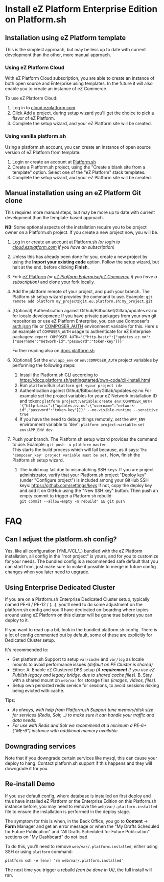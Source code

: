# Install eZ Platform Enterprise Edition on Platform.sh

## Installation using eZ Platform template
This is the simplest approach, but may be less up to date with current development than the other, more manual approach.

### Using eZ Platform Cloud
With eZ Platform Cloud subscription, you are able to create an instance of both open source and Enterprise using templates. In the future it will also enable you to create an instance of eZ Commerce.

To use eZ Platform Cloud:
1. Log in to [cloud.ezplatform.com](https://cloud.ezplatform.com/)
2. Click Add a project, during setup wizard you'll get the choice to pick a flavor of eZ Platform.
3. Complete the setup wizard, and your eZ Platform site will be created.

### Using vanilla platform.sh
Using a platform.sh account, you can create an instance of open source version of eZ Platform from template:
1. Login or create an account at [Platform.sh](https://platform.sh)
2. Create a Platform.sh project, using the "Create a blank site from a template" option. Select one of the "eZ Platform" stack templates.
3. Complete the setup wizard, and your eZ Platform site will be created.

## Manual installation using an eZ Platform Git clone
This requires more manual steps, but may be more up to date with current development than the template-based approach.

**NB:** Some optional aspects of the installation require you to be project owner on a Platform.sh project. If you create a new project now, you will be.

1. Log in or create an account at [Platform.sh](https://platform.sh) _(or login to [cloud.ezplatform.com](https://cloud.ezplatform.com/) if you have an subscription)_
2. Unless this has already been done for you, create a new project by using the **Import your existing code** option. Follow the setup wizard, but halt at the end, before clicking **Finish**.
3. Fork [eZ Platform](https://github.com/ezsystems/ezplatform/) _(or [eZ Platform Enterprise](https://github.com/ezsystems/ezplatform-ee/)/[eZ Commerce](https://github.com/ezsystems/ezcommerce/) if you have a subscription)_ and clone your fork locally.
4. Add the platform remote of your project, and push your branch. The Platform.sh setup wizard provides the command to use. Example:
   `git remote add platform my_project@git.eu.platform.sh:my_project.git`
5. [Optional] Authentication against Github/Bitbucket/Gitlab/updates.ez.no for locale development:
   If you have private packages from your own git repositories or use eZ Platform Enterprise, you can use Composer's
   [auth.json](https://getcomposer.org/doc/articles/http-basic-authentication.md) file or [COMPOSER_AUTH](https://getcomposer.org/doc/03-cli.md#composer-auth) environment variable for this.
   Here's an example of `COMPOSER_AUTH` usage to authenticate for eZ Enterprise packages:
   `export COMPOSER_AUTH='{"http-basic":{"updates.ez.no":{"username":"network-id","password":"token-key"}}}'`

   Further reading also on [docs.platform.sh](https://docs.platform.sh/tutorials/composer-auth.html#set-the-envcomposerauth-project-variable)
6. [Optional] Set the `env:app_env` or `env:COMPOSER_AUTH` project variables by performing the following steps:
   1. Install the Platform.sh CLI according to https://docs.platform.sh/gettingstarted/own-code/cli-install.html
   2. Run `platform`
      Run `platform get <your project id>`
   3. Authentication against Github/Bitbucket/Gitlab/updates.ez.no
       For example set the project variables for your eZ Network installation ID and token:
      `platform project:variable:create env:COMPOSER_AUTH '{"http-basic":{"updates.ez.no":{"username":"network-id","password":"token-key"}}}' --no-visible-runtime --sensitive true`
   4. If you have the need to debug things remotely, set the `APP_ENV` environment variable to 'dev':
      `platform project:variable:set env:APP_ENV dev`.
7. Push your branch. The Platform.sh setup wizard provides the command to use. Example:
   `git push -u platform master`  
   This starts the build process which will fail because, as it says: `The 'composer_key' project variable must be set.`
   Now, finish the Platform.sh setup wizard.
   1. The build may fail due to mismatching SSH keys. If you are project administrator, verify that your Platform.sh project "Deploy key" (under "Configure project") is included among your GitHub SSH keys: https://github.com/settings/keys If not, copy the deploy key and add it on GitHub using the "New SSH key" button. Then push an empty commit to trigger a Platform.sh rebuild:  
      `git commit --allow-empty -m'rebuild' && git push`

# FAQ

## Can I adjust the platform.sh config?

Yes, like all configuration (YML/VCL/..) bundled with the eZ Platform installation, all config in the "root project" is yours, and for you to customize for your needs.
The bundled config is a recommended safe default that you can start from, just make sure to make it possible to merge in future config changes when you later need to upgrade.

## Using Enterprise Dedicated Cluster

If you are on a Platform.sh Enterprise Dedicated Cluster setup, typically named PE-6 / PE-12 / (...), you'll need to do some adjustment on the platform.sh config and you'll
have dedicated on-boarding where topics around using eZ Platform on this cluster will be gone true before you can deploy to it.

If you want to read up a bit, look in the bundled platform.sh config. There is a lot of config commented out by default, some of these are explicitly for Dedicated Cluster setup.

It's recommended to:
- Get platform.sh Support to setup `var/cache` and `var/log` as locale mounts to avoid performance issues _(default on PE Cluster is shared)_
- Either:
   A. Enable eZ Clustered DFS setup _(A **requirement** if you use eZ Publish legacy and legacy bridge, due to shared cache files)_.
   B. Stay with a shared mount on `web/var` for storage files _(images, videos, files)_.
- Setup own persisted redis service for sessions, to avoid sessions risking being evicted with cache.

Tips:
- _As always, with help from Platform.sh Support tune memory/disk size for services (Redis, Solr, ..) to make sure it can handle your traffic and data needs._
- _For use with Redis and Solr we recommend at a minimum a PE-6+ ("ME-6") instance with additional memory available._

## Downgrading services

Note that if you downgrade certain services like mysql, this can cause your deploy to hang. Contact platform.sh support if this happens and they will downgrade it for you.

## Re-install Demo

If you use default config, where database is installed on first deploy and thus have installed eZ Platform or the Enterprise Edition on this Platform.sh instance before, you may need to remove the `web/var/.platform.installed` file to ensure the installation is performed in the deploy stage.

The symptom for this is when, in the Back Office, you go to **Content** -> **Form** Manager and get an error message or when the "My Drafts Scheduled for Future Publication" and "All Drafts Scheduled for Future Publication" sections on "My Dashboard" do not load.

To do this, you'll need to remove `web/var/.platform.installed`, either using SSH or using `platform` command:
```
platform ssh -e [env] 'rm web/var/.platform.installed'
```

The next time you trigger a rebuild _(can be done in UI)_, the full install will run.
